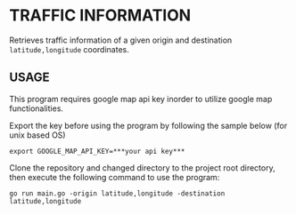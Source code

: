 # TRAFFIC INFORMATION

Retrieves traffic information of a given origin and destination `latitude,longitude` coordinates.

## USAGE

This program requires google map api key inorder to utilize google map functionalities.

Export the key before using the program by following the sample below (for unix based OS)

```shell
export GOOGLE_MAP_API_KEY=***your api key***
```

Clone the repository and changed directory to the project root directory, then execute
the following command to use the program:
```shell
go run main.go -origin latitude,longitude -destination latitude,longitude
```
